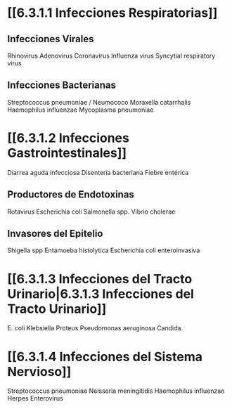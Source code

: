 # [[6.3.1.1 Infecciones Respiratorias]]
## Infecciones Virales
Rhinovirus
Adenovirus
Coronavirus
Influenza virus
Syncytial respiratory virus
## Infecciones Bacterianas
Streptococcus pneumoniae / Neumococo
Moraxella catarrhalis
Haemophilus influenzae
Mycoplasma pneumoniae
# [[6.3.1.2 Infecciones Gastrointestinales]]
Diarrea aguda infecciosa
Disentería bacteriana
Fiebre entérica
## Productores de Endotoxinas
Rotavirus
Escherichia coli
Salmonella spp.
Vibrio cholerae
## Invasores del Epitelio
Shigella spp
Entamoeba histolytica
Escherichia coli enteroinvasiva
# [[6.3.1.3 Infecciones del Tracto Urinario|6.3.1.3 Infecciones del Tracto Urinario]]
E. coli
Klebsiella
Proteus
Pseudomonas aeruginosa
Candida.
# [[6.3.1.4 Infecciones del Sistema Nervioso]]
Streptococcus pneumoniae
Neisseria meningitidis
Haemophilus influenzae
Herpes
Enterovirus